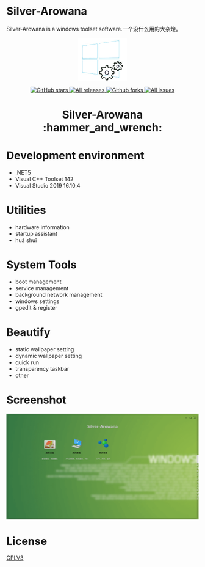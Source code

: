 # Silver-Arowana
Silver-Arowana is a windows toolset software.一个没什么用的大杂烩。

<p align="center">
<a href="https://github.com/zhaotianff/Silver-Arowana" target="_blank">
<img align="center" alt="Silver-Arowana" src="logo.png" />
</a>
</p>
<p align="center">
<a href="https://github.com/zhaotianff/Silver-Arowana/stargazers" target="_blank">
 <img alt="GitHub stars" src="https://img.shields.io/github/stars/zhaotianff/Silver-Arowana.svg" />
</a>
<a href="https://github.com/zhaotianff/Silver-Arowana/releases" target="_blank">
 <img alt="All releases" src="https://img.shields.io/github/downloads/zhaotianff/Silver-Arowana/total.svg" />
</a>
<a href="https://github.com/zhaotianff/Silver-Arowana/network/members" target="_blank">
 <img alt="Github forks" src="https://img.shields.io/github/forks/zhaotianff/Silver-Arowana.svg" />
</a>
<a href="https://github.com/zhaotianff/Silver-Arowana/issues" target="_blank">
 <img alt="All issues" src="https://img.shields.io/github/issues/zhaotianff/Silver-Arowana.svg" />
</a>
</p>
<h1 align="center">Silver-Arowana :hammer_and_wrench: </h1>

# Development environment
* .NET5
* Visual C++ Toolset 142
* Visual Studio 2019 16.10.4

# Utilities
* hardware information
* startup assistant
* huá shuǐ

# System Tools
* boot management
* service management
* background network management
* windows settings
* gpedit & register

# Beautify
* static wallpaper setting
* dynamic wallpaper setting
* quick run
* transparency taskbar
* other

# Screenshot
<p align="center">
 <img align="center" alt="start up" src="Screenshots/main.png" />
</p>


# License
[GPLV3](LICENSE)

